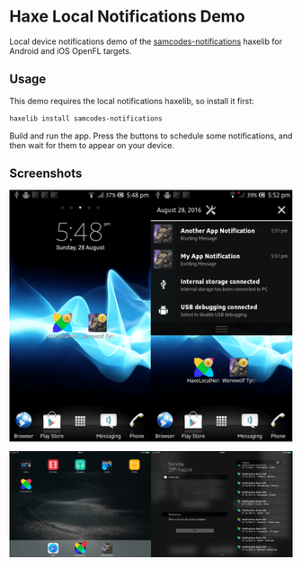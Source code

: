 # Haxe Local Notifications Demo

Local device notifications demo of the [samcodes-notifications](https://github.com/Tw1ddle/samcodes-notifications) haxelib for Android and iOS OpenFL targets.

## Usage

This demo requires the local notifications haxelib, so install it first:

```bash
haxelib install samcodes-notifications
```

Build and run the app. Press the buttons to schedule some notifications, and then wait for them to appear on your device.

## Screenshots

![Screenshot of Android local notification](https://github.com/Tw1ddle/samcodes-notifications-demo/blob/master/screenshots/notification-android.png?raw=true "Notification Android")

![Screenshot of iOS local notification](https://github.com/Tw1ddle/samcodes-notifications-demo/blob/master/screenshots/notification-ios.png?raw=true "Notification iOS")